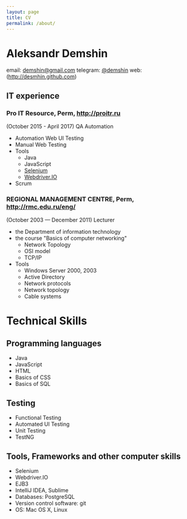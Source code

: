 ```yaml
---
layout: page
title: CV
permalink: /about/
---
```


Aleksandr Demshin
=================

email: [demshin@gmail.com](mailto:demshin@gmail.com)
telegram: [@demshin](https://t.me/demshin)
web: (http://desmhin.github.com)

## IT experience  

### Pro IT Resource, Perm, <http://proitr.ru>
(October 2015 - April 2017)
QA Automation

- Automation Web UI Testing
- Manual Web Testing
- Tools
  - Java
  - JavaScript
  - [Selenium](http://seleniumhq.org)
  - [Webdriver.IO](http://webdriver.io)
- Scrum

### REGIONAL MANAGEMENT CENTRE, Perm, <http://rmc.edu.ru/eng/>
(October 2003 — December 2011)
Lecturer

- the Department of information technology
- the course "Basics of computer networking"
  - Network Topology
  - OSI model
  - TCP/IP
- Tools
  - Windows Server 2000, 2003
  - Active Directory
  - Network protocols
  - Network topology
  - Cable systems

# Technical Skills

## Programming languages
- Java
- JavaScript
- HTML
- Basics of CSS
- Basics of SQL

## Testing
- Functional Testing
- Automated UI Testing
- Unit Testing
- TestNG

## Tools, Frameworks and other computer skills
- Selenium
- Webdriver.IO
- EJB3
- IntelliJ IDEA, Sublime
- Databases: PostgreSQL
- Version control software: git
- OS: Mac OS X, Linux
